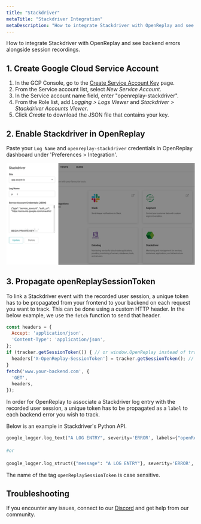 ```yaml
---
title: "Stackdriver"
metaTitle: "Stackdriver Integration"
metaDescription: "How to integrate Stackdriver with OpenReplay and see backend errors alongside session replays."
---
```


How to integrate Stackdriver with OpenReplay and see backend errors alongside session recordings.

## 1. Create Google Cloud Service Account

1. In the GCP Console, go to the [Create Service Account Key](https://console.cloud.google.com/apis/credentials/serviceaccountkey?_ga=2.65088365.-270704106.1563504222) page.
2. From the Service account list, select *New Service Account*.
3. In the Service account name field, enter "openreplay-stackdriver".
4. From the Role list, add *Logging > Logs Viewer* and *Stackdriver > Stackdriver Accounts Viewer*.
5. Click *Create* to download the JSON file that contains your key.

## 2. Enable Stackdriver in OpenReplay

Paste your `Log Name` and `openreplay-stackdriver` credentials in OpenReplay dashboard under 'Preferences > Integration'.

![Stackdriver Integration in OpenReplay](../static/stackdriver-1.png#center)

## 3. Propagate openReplaySessionToken

To link a Stackdriver event with the recorded user session, a unique token has to be propagated from your frontend to your backend on each request you want to track. This can be done using a custom HTTP header. In the below example, we use the `fetch` function to send that header.

```javascript
const headers = {
  Accept: 'application/json',
  'Content-Type': 'application/json',
};
if (tracker.getSessionToken()) { // or window.OpenReplay instead of tracker if you're using the snippet
  headers['X-OpenReplay-SessionToken'] = tracker.getSessionToken(); // Inject openReplaySessionToken
}
fetch('www.your-backend.com', {
  'GET',
  headers,
});
```

In order for OpenReplay to associate a Stackdriver log entry with the recorded user session, a unique token has to be propagated as a `label` to each backend error you wish to track.

Below is an example in Stackdriver's Python API.

```Python
google_logger.log_text("A LOG ENTRY", severity='ERROR', labels={"openReplaySessionToken": OPENREPLAY_SESSION_TOKEN})

#or

google_logger.log_struct({"message": "A LOG ENTRY"}, severity='ERROR', labels={"openReplaySessionToken": OPENREPLAY_SESSION_TOKEN})
```

The name of the tag `openReplaySessionToken` is case sensitive.

## Troubleshooting

If you encounter any issues, connect to our [Discord](https://discord.openreplay.com) and get help from our community.
